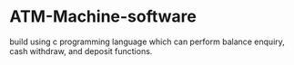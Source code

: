 # ATM-Machine-software 
build using c programming language which can perform balance enquiry, cash withdraw, and deposit functions.
